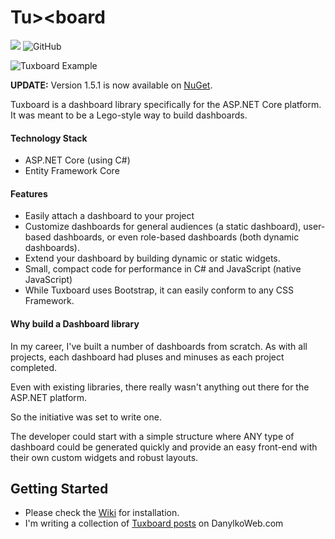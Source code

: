 # Tu><board 

<p>
  <img src="https://jdanylko.visualstudio.com/Tuxboard/_apis/build/status/jdanylko.Tuxboard?branchName=master" />
  <img alt="GitHub" src="https://img.shields.io/github/license/jdanylko/Tuxboard">
</p>


![Tuxboard Example](images/TuxboardExample.png)

**UPDATE:** Version 1.5.1 is now available on <a href="https://www.nuget.org/packages/Tuxboard.Core/" title="Go to Tuxboard.Core on NuGet.org">NuGet</a>.

Tuxboard is a dashboard library specifically for the ASP.NET Core platform. It was meant to be
a Lego-style way to build dashboards.

#### Technology Stack

  - ASP.NET Core (using C#)
  - Entity Framework Core
  
#### Features

 * Easily attach a dashboard to your project
 * Customize dashboards for general audiences (a static dashboard), user-based dashboards, or even role-based dashboards (both dynamic dashboards).
 * Extend your dashboard by building dynamic or static widgets.
 * Small, compact code for performance in C# and JavaScript (native JavaScript)
 * While Tuxboard uses Bootstrap, it can easily conform to any CSS Framework.

#### Why build a Dashboard library
In my career, I've built a number of dashboards from scratch. 
As with all projects, each dashboard had pluses and minuses as each project completed.

Even with existing libraries, there really wasn't anything out there for the ASP.NET platform.

So the initiative was set to write one.

The developer could start with a simple structure where
ANY type of dashboard could be generated quickly and 
provide an easy front-end with
their own custom widgets and robust layouts.

## Getting Started

 * Please check the [Wiki](https://github.com/jdanylko/TuxBoard/wiki) for installation.
 * I'm writing a collection of [Tuxboard posts](https://www.danylkoweb.com/Tuxboard/) on DanylkoWeb.com

